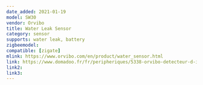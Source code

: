 ```yaml
---
date_added: 2021-01-19
model: SW30
vendor: Orvibo
title: Water Leak Sensor
category: sensor
supports: water leak, battery
zigbeemodel: 
compatible: [zigate]
mlink: https://www.orvibo.com/en/product/water_sensor.html
link: https://www.domadoo.fr/fr/peripheriques/5338-orvibo-detecteur-d-inondation-zigbee.html
link2: 
link3: 
---
```

